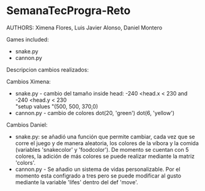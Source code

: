 # SemanaTecProgra-Reto
AUTHORS: Ximena Flores, Luis Javier Alonso, Daniel Montero

Games included:
- snake.py
- cannon.py

Descripcion cambios realizados:

Cambios Ximena: 
- snake.py - cambio del tamaño   inside head: -240 <head.x < 230 and -240 <head.y < 230  
"setup values "(500, 500, 370,0) 
- cannon.py - cambio de colores dot(20, 'green')
dot(6, 'yellow')

Cambios Daniel: 
- snake.py: se añadió una función que permite cambiar, cada vez que se corre el juego y de manera aleatoria, los colores de la víbora y la comida (variables 'snakecolor' y 'foodcolor'). De momento se cuentan con 5 colores, la adición de más colores se puede realizar mediante la matriz 'colors'.
- cannon.py - Se añadio un sistema de vidas personalizable. Por el momento esta configrado a tres pero se puede modificar al gusto mediante la variable 'lifes' dentro del def 'move'.
